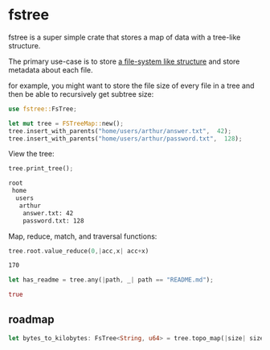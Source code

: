 # fstree

fstree is a super simple crate that stores a map of data with a tree-like structure.

The primary use-case is to store [a file-system like structure](https://github.com/j6k4m8/rclonedirstat) and store metadata about each file.

for example, you might want to store the file size of every file in a tree and then be able to recursively get subtree size:

```rust
use fstree::FsTree;

let mut tree = FSTreeMap::new();
tree.insert_with_parents("home/users/arthur/answer.txt",  42);
tree.insert_with_parents("home/users/arthur/password.txt",  128);
```

View the tree:

```rust
tree.print_tree();
```

```txt
root
 home
  users
   arthur
    answer.txt: 42
    password.txt: 128
```

Map, reduce, match, and traversal functions:

```rust
tree.root.value_reduce(0,|acc,x| acc+x)
```

```txt
170
```

```rust
let has_readme = tree.any(|path, _| path == "README.md");
```

```rust
true
```

## roadmap

```rust
let bytes_to_kilobytes: FsTree<String, u64> = tree.topo_map(|size| size / 1024);
```
